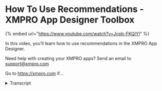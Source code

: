 # How To Use Recommendations - XMPRO App Designer Toolbox
{% embed url="https://www.youtube.com/watch?v=Jcpb-FKQlYI" %}



In this video, you’ll learn how to use recommendations in the XMPRO App Designer.

Need help with creating your XMPRO apps? Send an email to support@xmpro.com

Go to https://xmpro.com if...
<details>
<summary>Transcript</summary>In this video, you’ll learn how to use recommendations in the XMPRO App Designer.

Need help with creating your XMPRO apps? Send an email to support@xmpro.com

Go to https://xmpro.com if...
the recommendations bloc is used to

display a list of unresolved alerts for

one or more recommendations with the

ability to filter by the entity ID of

those alerts it gives you a detailed

overview of the health of your assets

with the ability to drill down further

for further details to begin drag the

recommendations block onto the page when

the page is launched this will display a

list of all open recommendation alerts

along with the scroll bar the list gets

too long you can also filter which

recommendations are displayed by

selecting them here deselecting all

recommendations will cause all

recommendations to be displayed which is

the best method of doing so as it will

automatically include recommendations

created after the page is designed you

can further filter alerts based on the

entity ID to do so select the page

parameter or variable to compare against

this is especially helpful when

designing a detailed sub page for your

assets as it allows you to narrow down

the displayed alerts to those generated

by or describing the asset will launch

the page now I'll enter an entity idea

that I know is found in the

recommendations as an example it would

normally come from a page parameter or

other user input this is the

recommendation list with no filtering

showing alerts from all recommendations

this is the list that is only filtered

by recommendation and this is the list

filtered by recommendation and entity ID

you can see that only recommendation

alerts for Bea - 0:08 are displayed we

are able to click into a recommendation

to view it in further detail but this

screen is covered in another video this

has been a demonstration of the

recommendations Block in app designer

thank you for watching
</details>